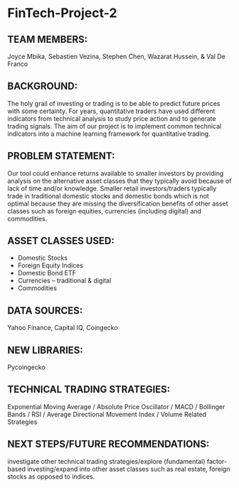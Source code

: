 # FinTech-Project-2

## TEAM MEMBERS:  
Joyce Mbika, Sebastien Vezina, Stephen Chen, Wazarat Hussein, & Val De Franco

## BACKGROUND:   
The holy grail of investing or trading is to be able to predict future prices with some certainty. For years, quantitative traders have used different indicators from technical analysis to study price action and to generate trading signals. The aim of our project is to implement common technical indicators into a machine learning framework for quantitative trading.

## PROBLEM STATEMENT:  
Our tool could enhance returns available to smaller investors by providing analysis on the alternative asset classes that they typically avoid because of lack of time and/or knowledge.   Smaller retail investors/traders typically trade in traditional domestic stocks and domestic bonds which is not optimal because they are missing the diversification benefits of other asset classes such as foreign equities, currencies (including digital) and commodities.

## ASSET CLASSES USED:  
- Domestic Stocks
- Foreign Equity Indices 
- Domestic Bond ETF
- Currencies – traditional & digital 
- Commodities

## DATA SOURCES:   
Yahoo Finance, Capital IQ, Coingecko

## NEW LIBRARIES:  
Pycoingecko

## TECHNICAL TRADING STRATEGIES:  
Exponential Moving Average / Absolute Price Oscillator / MACD / Bollinger Bands / RSI / Average Directional Movement Index / Volume Related Strategies

## NEXT STEPS/FUTURE RECOMMENDATIONS:  
investigate other technical trading strategies/explore (fundamental) factor-based investing/expand into other asset classes such as real estate, foreign stocks as opposed to indices.
